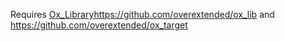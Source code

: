 Requires [Ox_Library](https://github.com/overextended/ox_lib)https://github.com/overextended/ox_lib and https://github.com/overextended/ox_target

